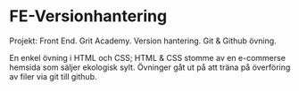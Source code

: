 # FE-Versionhantering
Projekt: Front End. Grit Academy. Version hantering. Git &amp; Github övning. 


En enkel övning i HTML och CSS; HTML & CSS stomme av en e-commerse hemsida som säljer ekologisk sylt. 
Övninger gåt ut på att träna på överföring av filer via git till github.

